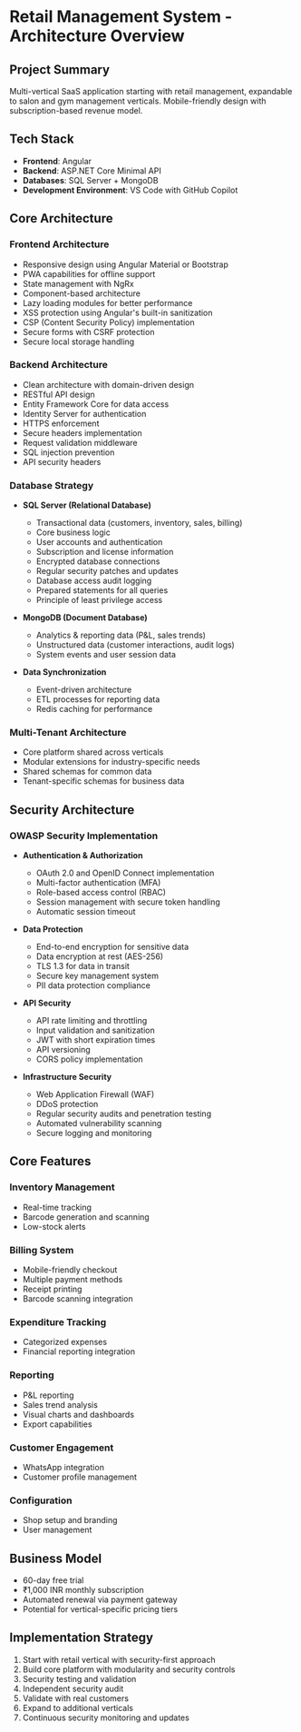 # Retail Management System - Architecture Overview

## Project Summary
Multi-vertical SaaS application starting with retail management, expandable to salon and gym management verticals. Mobile-friendly design with subscription-based revenue model.

## Tech Stack
- **Frontend**: Angular
- **Backend**: ASP.NET Core Minimal API
- **Databases**: SQL Server + MongoDB
- **Development Environment**: VS Code with GitHub Copilot

## Core Architecture

### Frontend Architecture
- Responsive design using Angular Material or Bootstrap
- PWA capabilities for offline support
- State management with NgRx
- Component-based architecture
- Lazy loading modules for better performance
- XSS protection using Angular's built-in sanitization
- CSP (Content Security Policy) implementation
- Secure forms with CSRF protection
- Secure local storage handling

### Backend Architecture
- Clean architecture with domain-driven design
- RESTful API design
- Entity Framework Core for data access
- Identity Server for authentication
- HTTPS enforcement
- Secure headers implementation
- Request validation middleware
- SQL injection prevention
- API security headers

### Database Strategy
- **SQL Server (Relational Database)**
  - Transactional data (customers, inventory, sales, billing)
  - Core business logic
  - User accounts and authentication
  - Subscription and license information
  - Encrypted database connections
  - Regular security patches and updates
  - Database access audit logging
  - Prepared statements for all queries
  - Principle of least privilege access
  
- **MongoDB (Document Database)**
  - Analytics & reporting data (P&L, sales trends)
  - Unstructured data (customer interactions, audit logs)
  - System events and user session data

- **Data Synchronization**
  - Event-driven architecture
  - ETL processes for reporting data
  - Redis caching for performance

### Multi-Tenant Architecture
- Core platform shared across verticals
- Modular extensions for industry-specific needs
- Shared schemas for common data
- Tenant-specific schemas for business data

## Security Architecture

### OWASP Security Implementation
- **Authentication & Authorization**
  - OAuth 2.0 and OpenID Connect implementation
  - Multi-factor authentication (MFA)
  - Role-based access control (RBAC)
  - Session management with secure token handling
  - Automatic session timeout

- **Data Protection**
  - End-to-end encryption for sensitive data
  - Data encryption at rest (AES-256)
  - TLS 1.3 for data in transit
  - Secure key management system
  - PII data protection compliance

- **API Security**
  - API rate limiting and throttling
  - Input validation and sanitization
  - JWT with short expiration times
  - API versioning
  - CORS policy implementation

- **Infrastructure Security**
  - Web Application Firewall (WAF)
  - DDoS protection
  - Regular security audits and penetration testing
  - Automated vulnerability scanning
  - Secure logging and monitoring

## Core Features

### Inventory Management
- Real-time tracking
- Barcode generation and scanning
- Low-stock alerts

### Billing System
- Mobile-friendly checkout
- Multiple payment methods
- Receipt printing
- Barcode scanning integration

### Expenditure Tracking
- Categorized expenses
- Financial reporting integration

### Reporting
- P&L reporting
- Sales trend analysis
- Visual charts and dashboards
- Export capabilities

### Customer Engagement
- WhatsApp integration
- Customer profile management

### Configuration
- Shop setup and branding
- User management

## Business Model
- 60-day free trial
- ₹1,000 INR monthly subscription
- Automated renewal via payment gateway
- Potential for vertical-specific pricing tiers

## Implementation Strategy
1. Start with retail vertical with security-first approach
2. Build core platform with modularity and security controls
3. Security testing and validation
4. Independent security audit
5. Validate with real customers
6. Expand to additional verticals
7. Continuous security monitoring and updates

